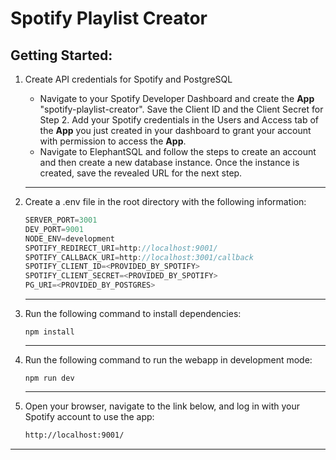 # Spotify Playlist Creator

## Getting Started:

1. Create API credentials for Spotify and PostgreSQL

	- Navigate to your Spotify Developer Dashboard and create the **App** "spotify-playlist-creator". Save the Client ID and the Client Secret for Step 2. Add your Spotify credentials in the Users and Access tab of the **App** you just created in your dashboard to grant your account with permission to access the **App**.
	- Navigate to ElephantSQL and follow the steps to create an account and then create a new database instance. Once the instance is created, save the revealed URL for the next step.

	---
2. Create a .env file in the root directory with the following information:
	```js
	SERVER_PORT=3001
	DEV_PORT=9001
	NODE_ENV=development
	SPOTIFY_REDIRECT_URI=http://localhost:9001/
	SPOTIFY_CALLBACK_URI=http://localhost:3001/callback
	SPOTIFY_CLIENT_ID=<PROVIDED_BY_SPOTIFY>
	SPOTIFY_CLIENT_SECRET=<PROVIDED_BY_SPOTIFY>
	PG_URI=<PROVIDED_BY_POSTGRES>
	```
	---

3. Run the following command to install dependencies:
	```
	npm install
	```
	---

4. Run the following command to run the webapp in development mode:
   ```
   npm run dev
   ```
	---

5. Open your browser, navigate to the link below, and log in with your Spotify account to use the app:
	```html
	http://localhost:9001/
	```
___